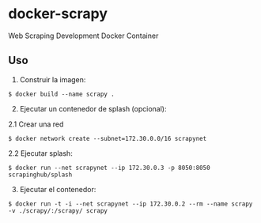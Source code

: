 # docker-scrapy
Web Scraping Development Docker Container

## Uso
1. Construir la imagen:
```
$ docker build --name scrapy .
```
2. Ejecutar un contenedor de splash (opcional):

2.1 Crear una red
```
$ docker network create --subnet=172.30.0.0/16 scrapynet
```
2.2 Ejecutar splash:
```
$ docker run --net scrapynet --ip 172.30.0.3 -p 8050:8050 scrapinghub/splash
```
3. Ejecutar el contenedor:
```
$ docker run -t -i --net scrapynet --ip 172.30.0.2 --rm --name scrapy -v ./scrapy/:/scrapy/ scrapy
```
